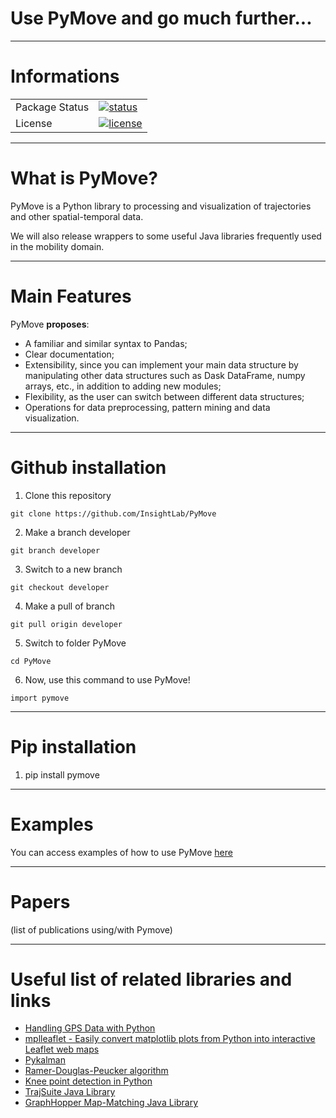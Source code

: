 # Use PyMove and go much further...

---

# Informations

<table>
<tr>
  <td>Package Status</td>
  <td>
		<a href="https://pypi.org/project/pandas/">
		<img src="https://img.shields.io/pypi/status/pandas.svg" alt="status" />
		</a>
  </td>
</tr>
<tr>
  <td>License</td>
  <td>
    <a href="https://github.com/InsightLab/PyMove/blob/developer/LICENSE">
    <img src="https://img.shields.io/badge/License-MIT-yellow.svg" alt="license" />
    </a>
</td>
</tr>
</table>

---

# What is PyMove?

PyMove is a Python library to processing and visualization of trajectories and other spatial-temporal data.

We will also release wrappers to some useful Java libraries frequently used in the mobility domain.

---

# Main Features

PyMove **proposes**:
-  A familiar and similar syntax to Pandas;
-  Clear documentation;
-  Extensibility, since you can implement your main data structure by manipulating other data structures such as Dask DataFrame, numpy arrays, etc., in addition to adding new modules;
-  Flexibility, as the user can switch between different data structures;
-  Operations for data preprocessing, pattern mining and data visualization.

---

# Github installation

1. Clone this repository

`git clone https://github.com/InsightLab/PyMove`

2. Make a branch developer

`git branch developer`

3. Switch to a new branch 

`git checkout developer`

4. Make a pull of branch

`git pull origin developer`

5. Switch to folder PyMove

`cd PyMove`

6. Now, use this command to use PyMove! 

`import pymove`

---

# Pip installation

1. pip install pymove

---

# Examples

You can access examples of how to use PyMove [here](https://github.com/InsightLab/PyMove/tree/developer/examples)

---

# Papers

(list of publications using/with Pymove)

---

# Useful list of related libraries and links

- [Handling GPS Data with Python](https://github.com/FlorianWilhelm/gps_data_with_python/tree/master/notebooks)
- [mplleaflet - Easily convert matplotlib plots from Python into interactive Leaflet web maps](https://github.com/jwass/mplleaflet)
- [Pykalman](https://github.com/pykalman/pykalman)
- [Ramer-Douglas-Peucker algorithm](https://github.com/fhirschmann/rdp)
- [Knee point detection in Python](https://github.com/arvkevi/kneed)
- [TrajSuite Java Library](https://github.com/lukehb/TrajSuite)
- [GraphHopper Map-Matching Java Library](https://github.com/graphhopper/map-matching)

